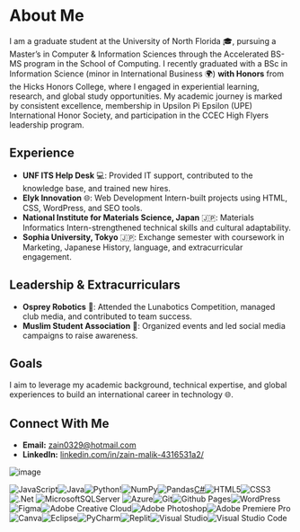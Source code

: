 # About Me

I am a graduate student at the University of North Florida 🎓, pursuing a Master’s in Computer & Information Sciences through the Accelerated BS-MS program in the School of Computing. I recently graduated with a BSc in Information Science (minor in International Business 🌍) **with Honors** from the Hicks Honors College, where I engaged in experiential learning, research, and global study opportunities. My academic journey is marked by consistent excellence, membership in Upsilon Pi Epsilon (UPE) International Honor Society, and participation in the CCEC High Flyers leadership program.

## Experience

- **UNF ITS Help Desk** 💻: Provided IT support, contributed to the knowledge base, and trained new hires.
- **Elyk Innovation** 🌐: Web Development Intern-built projects using HTML, CSS, WordPress, and SEO tools.
- **National Institute for Materials Science, Japan** 🇯🇵: Materials Informatics Intern-strengthened technical skills and cultural adaptability.
- **Sophia University, Tokyo** 🇯🇵: Exchange semester with coursework in Marketing, Japanese History, language, and extracurricular engagement.

## Leadership & Extracurriculars

- **Osprey Robotics** 🤖: Attended the Lunabotics Competition, managed club media, and contributed to team success.
- **Muslim Student Association** 📱: Organized events and led social media campaigns to raise awareness.

## Goals

I aim to leverage my academic background, technical expertise, and global experiences to build an international career in technology 🌐.

## Connect With Me

- **Email:** [zain0329@hotmail.com](mailto:zain0329@hotmail.com)
- **LinkedIn:** [linkedin.com/in/zain-malik-4316531a2/](https://www.linkedin.com/in/zain-malik-4316531a2/)


![image](https://github.com/user-attachments/assets/e8486fa5-515e-4a02-9877-545d29b669a5)

![JavaScript](https://img.shields.io/badge/javascript-%23323330.svg?style=for-the-badge&logo=javascript&logoColor=%23F7DF1E)![Java](https://img.shields.io/badge/java-%23ED8B00.svg?style=for-the-badge&logo=openjdk&logoColor=white)![Python](https://img.shields.io/badge/python-3670A0?style=for-the-badge&logo=python&logoColor=ffdd54)!![NumPy](https://img.shields.io/badge/numpy-%23013243.svg?style=for-the-badge&logo=numpy&logoColor=white)![Pandas](https://img.shields.io/badge/pandas-%23150458.svg?style=for-the-badge&logo=pandas&logoColor=white)[C#](https://img.shields.io/badge/c%23-%23239120.svg?style=for-the-badge&logo=csharp&logoColor=white)![HTML5](https://img.shields.io/badge/html5-%23E34F26.svg?style=for-the-badge&logo=html5&logoColor=white)![CSS3](https://img.shields.io/badge/css3-%231572B6.svg?style=for-the-badge&logo=css3&logoColor=white)![.Net](https://img.shields.io/badge/.NET-5C2D91?style=for-the-badge&logo=.net&logoColor=white) ![MicrosoftSQLServer](https://img.shields.io/badge/Microsoft%20SQL%20Server-CC2927?style=for-the-badge&logo=microsoft%20sql%20server&logoColor=white) ![Azure](https://img.shields.io/badge/azure-%230072C6.svg?style=for-the-badge&logo=microsoftazure&logoColor=white)![Git](https://img.shields.io/badge/git-%23F05033.svg?style=for-the-badge&logo=git&logoColor=white)![Github Pages](https://img.shields.io/badge/github%20pages-121013?style=for-the-badge&logo=github&logoColor=white)![WordPress](https://img.shields.io/badge/WordPress-%23117AC9.svg?style=for-the-badge&logo=WordPress&logoColor=white)	![Figma](https://img.shields.io/badge/figma-%23F24E1E.svg?style=for-the-badge&logo=figma&logoColor=white)![Adobe Creative Cloud](https://img.shields.io/badge/Adobe%20Creative%20Cloud-DA1F26.svg?style=for-the-badge&logo=Adobe%20Creative%20Cloud&logoColor=white)![Adobe Photoshop](https://img.shields.io/badge/adobe%20photoshop-%2331A8FF.svg?style=for-the-badge&logo=adobe%20photoshop&logoColor=white)![Adobe Premiere Pro](https://img.shields.io/badge/Adobe%20Premiere%20Pro-9999FF.svg?style=for-the-badge&logo=Adobe%20Premiere%20Pro&logoColor=white)![Canva](https://img.shields.io/badge/Canva-%2300C4CC.svg?style=for-the-badge&logo=Canva&logoColor=white)![Eclipse](https://img.shields.io/badge/Eclipse-FE7A16.svg?style=for-the-badge&logo=Eclipse&logoColor=white)![PyCharm](https://img.shields.io/badge/pycharm-143?style=for-the-badge&logo=pycharm&logoColor=black&color=black&labelColor=green)![Replit](https://img.shields.io/badge/Replit-DD1200?style=for-the-badge&logo=Replit&logoColor=white)![Visual Studio](https://img.shields.io/badge/Visual%20Studio-5C2D91.svg?style=for-the-badge&logo=visual-studio&logoColor=white)![Visual Studio Code](https://img.shields.io/badge/Visual%20Studio%20Code-0078d7.svg?style=for-the-badge&logo=visual-studio-code&logoColor=white)


<!--
**zain0329/zain0329** is a ✨ _special_ ✨ repository because its `README.md` (this file) appears on your GitHub profile.

Here are some ideas to get you started:

- 🔭 I’m currently working on ...
- 🌱 I’m currently learning ...

- 👯 I’m looking to collaborate on ...
- 🤔 I’m looking for help with ...
- 💬 Ask me about ...
- 📫 How to reach me: ...
- 😄 Pronouns: ...
- ⚡ Fun fact: ...
-->
